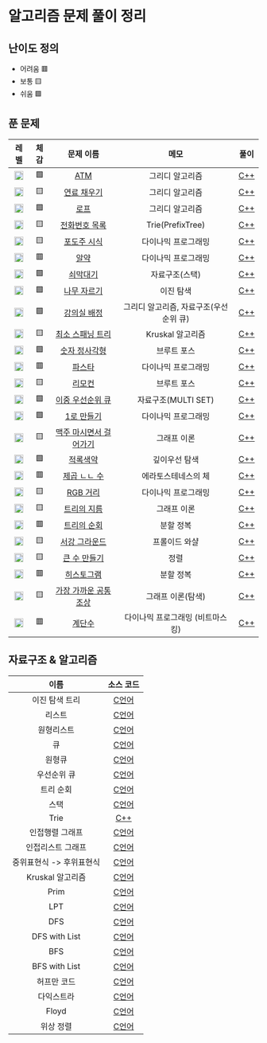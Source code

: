 # 알고리즘 문제 풀이 정리

## 난이도 정의
* 어려움 🟥
* 보통 🟨
* 쉬움 🟩

## 푼 문제

|  레벨  |  체감  |  문제 이름  |  메모  |  풀이  |
|:----------:|:-----:|:--------:|:------:|:------:|
| <img src="https://static.solved.ac/tier_small/8.svg" height="18px"> | 🟩 | [ATM](https://www.acmicpc.net/problem/11399) | 그리디 알고리즘 | [C++](https://github.com/techbless/algorithm-playground/blob/master/challenges/BOJ11399.md) |
| <img src="https://static.solved.ac/tier_small/13.svg" height="18px"> | 🟨 | [연료 채우기](https://www.acmicpc.net/problem/1826) | 그리디 알고리즘 | [C++](https://github.com/techbless/algorithm-playground/blob/master/challenges/BOJ1826.md) |
| <img src="https://static.solved.ac/tier_small/7.svg" height="18px"> | 🟩 | [로프](https://www.acmicpc.net/problem/2217) | 그리디 알고리즘 | [C++](https://github.com/techbless/algorithm-playground/blob/master/challenges/BOJ2217.md) |
| <img src="https://static.solved.ac/tier_small/12.svg" height="18px"> | 🟨 | [전화번호 목록](https://www.acmicpc.net/problem/5052) | Trie(PrefixTree) | [C++](https://github.com/techbless/algorithm-playground/blob/master/challenges/BOJ5052.md) |
| <img src="https://static.solved.ac/tier_small/10.svg" height="18px"> | 🟨 | [포도주 시식](https://www.acmicpc.net/problem/2156) | 다이나믹 프로그래밍 | [C++](https://github.com/techbless/algorithm-playground/blob/master/challenges/BOJ2156.md) |
| <img src="https://static.solved.ac/tier_small/11.svg" height="18px"> | 🟥 | [알약](https://www.acmicpc.net/problem/4811) | 다이나믹 프로그래밍 | [C++](https://github.com/techbless/algorithm-playground/blob/master/challenges/BOJ4811.md) |
| <img src="https://static.solved.ac/tier_small/8.svg" height="18px"> | 🟩 | [쇠막대기](https://www.acmicpc.net/problem/10799) | 자료구조(스택) | [C++](https://github.com/techbless/algorithm-playground/blob/master/challenges/BOJ10799.md) |
| <img src="https://static.solved.ac/tier_small/8.svg" height="18px"> | 🟩 | [나무 자르기](https://www.acmicpc.net/problem/2805) | 이진 탐색 | [C++](https://github.com/techbless/algorithm-playground/blob/master/challenges/BOJ2805.md) |
| <img src="https://static.solved.ac/tier_small/11.svg" height="18px"> | 🟩 | [강의실 배정](https://www.acmicpc.net/problem/11000) | 그리디 알고리즘, 자료구조(우선순위 큐) | [C++](https://github.com/techbless/algorithm-playground/blob/master/challenges/BOJ11000.md) |
| <img src="https://static.solved.ac/tier_small/12.svg" height="18px"> | 🟨 | [최소 스패닝 트리](https://www.acmicpc.net/problem/1197) | Kruskal 알고리즘 | [C++](https://github.com/techbless/algorithm-playground/blob/master/challenges/BOJ1197.md) |
| <img src="https://static.solved.ac/tier_small/8.svg" height="18px"> | 🟩 | [숫자 정사각형](https://www.acmicpc.net/problem/1051) | 브루트 포스 | [C++](https://github.com/techbless/algorithm-playground/blob/master/challenges/BOJ1051.md) |
| <img src="https://static.solved.ac/tier_small/11.svg" height="18px"> | 🟥 | [파스타](https://www.acmicpc.net/problem/5546) | 다이나믹 프로그래밍 | [C++](https://github.com/techbless/algorithm-playground/blob/master/challenges/BOJ5546.md) |
| <img src="https://static.solved.ac/tier_small/11.svg" height="18px"> | 🟨 | [리모컨](https://www.acmicpc.net/problem/1107) | 브루트 포스 | [C++](https://github.com/techbless/algorithm-playground/blob/master/challenges/BOJ1107.md) |
| <img src="https://static.solved.ac/tier_small/11.svg" height="18px"> | 🟩 | [이중 우선순위 큐](https://www.acmicpc.net/problem/7662) | 자료구조(MULTI SET) | [C++](https://github.com/techbless/algorithm-playground/blob/master/challenges/BOJ7662.md) |
| <img src="https://static.solved.ac/tier_small/8.svg" height="18px"> | 🟩 | [1로 만들기](https://www.acmicpc.net/problem/1463) | 다이나믹 프로그래밍 | [C++](https://github.com/techbless/algorithm-playground/blob/master/challenges/BOJ1463.md) |
| <img src="https://static.solved.ac/tier_small/10.svg" height="18px"> | 🟨 | [맥주 마시면서 걸어가기](https://www.acmicpc.net/problem/9205) | 그래프 이론 | [C++](https://github.com/techbless/algorithm-playground/blob/master/challenges/BOJ9205.md) |
| <img src="https://static.solved.ac/tier_small/11.svg" height="18px"> | 🟩 | [적록색약](https://www.acmicpc.net/problem/10026) | 깊이우선 탐색 | [C++](https://github.com/techbless/algorithm-playground/blob/master/challenges/BOJ10026.md) |
| <img src="https://static.solved.ac/tier_small/15.svg" height="18px"> | 🟥 | [제곱 ㄴㄴ 수](https://www.acmicpc.net/problem/1016) | 에라토스테네스의 체 | [C++](https://github.com/techbless/algorithm-playground/blob/master/challenges/BOJ1016.md) |
| <img src="https://static.solved.ac/tier_small/10.svg" height="18px"> | 🟨 | [RGB 거리](https://www.acmicpc.net/problem/1149) | 다이나믹 프로그래밍 | [C++](https://github.com/techbless/algorithm-playground/blob/master/challenges/BOJ1149.md) |
| <img src="https://static.solved.ac/tier_small/13.svg" height="18px"> | 🟨 | [트리의 지름](https://www.acmicpc.net/problem/1167) | 그래프 이론 | [C++](https://github.com/techbless/algorithm-playground/blob/master/challenges/BOJ1167.md) |
| <img src="https://static.solved.ac/tier_small/13.svg" height="18px"> | 🟥 | [트리의 순회](https://www.acmicpc.net/problem/2263) | 분할 정복 | [C++](https://github.com/techbless/algorithm-playground/blob/master/challenges/BOJ2263.md) |
| <img src="https://static.solved.ac/tier_small/12.svg" height="18px"> | 🟨 | [서강 그라운드](https://www.acmicpc.net/problem/14938) | 프롤이드 와샬 | [C++](https://github.com/techbless/algorithm-playground/blob/master/challenges/BOJ14938.md) |
| <img src="https://static.solved.ac/tier_small/16.svg" height="18px"> | 🟨 | [큰 수 만들기](https://www.acmicpc.net/problem/16496) | 정렬 | [C++](https://github.com/techbless/algorithm-playground/blob/master/challenges/BOJ16496.md) |
| <img src="https://static.solved.ac/tier_small/16.svg" height="18px"> | 🟥 | [히스토그램](https://www.acmicpc.net/problem/1725) | 분할 정복 | [C++](https://github.com/techbless/algorithm-playground/blob/master/challenges/BOJ1725.md) |
| <img src="https://static.solved.ac/tier_small/12.svg" height="18px"> | 🟨 | [가장 가까운 공통 조상](https://www.acmicpc.net/problem/3584) | 그래프 이론(탐색) | [C++](https://github.com/techbless/algorithm-playground/blob/master/challenges/BOJ3584.md) |
| <img src="https://static.solved.ac/tier_small/15.svg" height="18px"> | 🟥 | [계단수](https://www.acmicpc.net/problem/1562) | 다이나믹 프로그래밍 (비트마스킹) | [C++](https://github.com/techbless/algorithm-playground/blob/master/challenges/BOJ1562.md) |


## 자료구조 & 알고리즘

| 이름 | 소스 코드 |
|:----:|:--------:|
| 이진 탐색 트리 | [C언어](https://github.com/techbless/algorithm-playground/blob/master/DataStructure/BinaryTreeSearch.c) |
| 리스트 | [C언어](https://github.com/techbless/algorithm-playground/blob/master/DataStructure/List.c) |
| 원형리스트 | [C언어](https://github.com/techbless/algorithm-playground/blob/master/DataStructure/CircularList.c) |
| 큐 | [C언어](https://github.com/techbless/algorithm-playground/blob/master/DataStructure/Queue.c) |
| 원형큐 | [C언어](https://github.com/techbless/algorithm-playground/blob/master/DataStructure/CircularQueue.c) |
| 우선순위 큐 | [C언어](https://github.com/techbless/algorithm-playground/blob/master/DataStructure/PriorityQueue.c) |
| 트리 순회 | [C언어](https://github.com/techbless/algorithm-playground/blob/master/DataStructure/TreeTraversal.c) |
| 스택 | [C언어](https://github.com/techbless/algorithm-playground/blob/master/DataStructure/Stack.c) |
| Trie | [C++](https://github.com/techbless/algorithm-playground/blob/master/DataStructure/Trie.cpp) |
| 인접행렬 그래프 | [C언어](https://github.com/techbless/algorithm-playground/blob/master/DataStructure/graphUsingAdjMat.c) |
| 인접리스트 그래프 | [C언어](https://github.com/techbless/algorithm-playground/blob/master/DataStructure/graphUsingList.c) |
| 중위표현식 -> 후위표현식 | [C언어](https://github.com/techbless/algorithm-playground/blob/master/DataStructure/InFix2Postfix.c) |
| Kruskal 알고리즘 | [C언어](https://github.com/techbless/algorithm-playground/blob/master/Algorithm/Kruskal.c) |
| Prim | [C언어](https://github.com/techbless/algorithm-playground/blob/master/Algorithm/Prim.c) |
| LPT | [C언어](https://github.com/techbless/algorithm-playground/blob/master/Algorithm/LPT.c) |
| DFS | [C언어](https://github.com/techbless/algorithm-playground/blob/master/Algorithm/DFS.c) |
| DFS with List | [C언어](https://github.com/techbless/algorithm-playground/blob/master/Algorithm/DFS_LIST.c) |
| BFS | [C언어](https://github.com/techbless/algorithm-playground/blob/master/Algorithm/BFS.c) |
| BFS with List | [C언어](https://github.com/techbless/algorithm-playground/blob/master/Algorithm/BFS_LIST.c) |
| 허프만 코드 | [C언어](https://github.com/techbless/algorithm-playground/blob/master/Algorithm/huffman.c) |
| 다익스트라 | [C언어](https://github.com/techbless/algorithm-playground/blob/master/Algorithm/Dijkstra.c) |
| Floyd | [C언어](https://github.com/techbless/algorithm-playground/blob/master/Algorithm/Floyd.c) |
| 위상 정렬 | [C언어](https://github.com/techbless/algorithm-playground/blob/master/Algorithm/TopologicalSort.c) |

